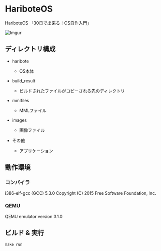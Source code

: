 # HariboteOS
HariboteOS 「30日で出来る！OS自作入門」

![Imgur](https://i.imgur.com/a07oRuE.png)

## ディレクトリ構成

- haribote
  - OS本体

- build_result
  - ビルドされたファイルがコピーされる先のディレクトリ

- mmlfiles
  - MMLファイル

- images
  - 画像ファイル

- その他
  - アプリケーション

## 動作環境

### コンパイラ

i386-elf-gcc (GCC) 5.3.0
Copyright (C) 2015 Free Software Foundation, Inc.

### QEMU

QEMU emulator version 3.1.0

## ビルド & 実行

`make run`
